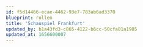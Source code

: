 ```yaml
---
id: f5d14466-ecae-4462-93e7-783ab6ad3370
blueprint: rollen
title: 'Schauspiel Frankfurt'
updated_by: b1a43fd3-c865-4122-b6cc-50cfa81a1985
updated_at: 1656600007
---
```

